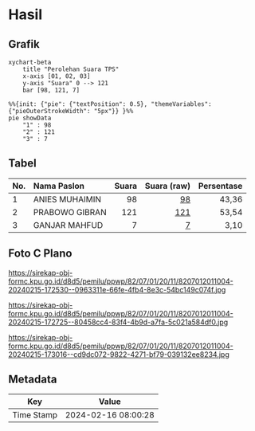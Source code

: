 # Hasil

## Grafik

```mermaid
xychart-beta
    title "Perolehan Suara TPS"
    x-axis [01, 02, 03]
    y-axis "Suara" 0 --> 121
    bar [98, 121, 7]
```

```mermaid
%%{init: {"pie": {"textPosition": 0.5}, "themeVariables": {"pieOuterStrokeWidth": "5px"}} }%%
pie showData
    "1" : 98
    "2" : 121
    "3" : 7
```

## Tabel

| No. | Nama Paslon    | Suara | Suara (raw) | Persentase |
|:--- |:-------------- | -----:| -----------:| ----------:|
| 1   | ANIES MUHAIMIN | 98    | [98][p-1]   | 43,36      |
| 2   | PRABOWO GIBRAN | 121   | [121][p-2]  | 53,54      |
| 3   | GANJAR MAHFUD  | 7     | [7][p-3]    | 3,10       |


[p-1]: https://github.com/gigit-pemilu/pemilu-2024-82-maluku-utara/blob/main/pilpres/hitung-suara/sub/82-maluku-utara/sub/07-pulau-morotai/sub/01-morotai-selatan/sub/2011-daeo/sub/004-tps/sub/paslon-1.txt
[p-2]: https://github.com/gigit-pemilu/pemilu-2024-82-maluku-utara/blob/main/pilpres/hitung-suara/sub/82-maluku-utara/sub/07-pulau-morotai/sub/01-morotai-selatan/sub/2011-daeo/sub/004-tps/sub/paslon-2.txt
[p-3]: https://github.com/gigit-pemilu/pemilu-2024-82-maluku-utara/blob/main/pilpres/hitung-suara/sub/82-maluku-utara/sub/07-pulau-morotai/sub/01-morotai-selatan/sub/2011-daeo/sub/004-tps/sub/paslon-3.txt

## Foto C Plano

https://sirekap-obj-formc.kpu.go.id/d8d5/pemilu/ppwp/82/07/01/20/11/8207012011004-20240215-172530--0963311e-66fe-4fb4-8e3c-54bc149c074f.jpg

https://sirekap-obj-formc.kpu.go.id/d8d5/pemilu/ppwp/82/07/01/20/11/8207012011004-20240215-172725--80458cc4-83f4-4b9d-a7fa-5c021a584df0.jpg

https://sirekap-obj-formc.kpu.go.id/d8d5/pemilu/ppwp/82/07/01/20/11/8207012011004-20240215-173016--cd9dc072-9822-4271-bf79-039132ee8234.jpg


## Metadata

| Key        | Value               |
| ---------- | ------------------- |
| Time Stamp | 2024-02-16 08:00:28 |



